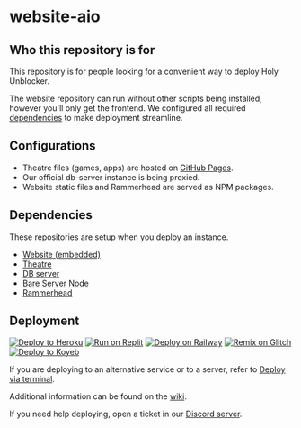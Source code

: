 # website-aio

## Who this repository is for

This repository is for people looking for a convenient way to deploy Holy Unblocker.

The website repository can run without other scripts being installed, however you'll only get the frontend. We configured all required [dependencies](#dependencies) to make deployment streamline.

## Configurations

- Theatre files (games, apps) are hosted on [GitHub Pages](https://github.com/holy-unblocker/theatre).
- Our official db-server instance is being proxied.
- Website static files and Rammerhead are served as NPM packages.

## Dependencies

These repositories are setup when you deploy an instance.

- [Website (embedded)](https://github.com/holy-unblocker/website-embedded)
- [Theatre](https://github.com/holy-unblocker/theatre)
- [DB server](https://github.com/holy-unblocker/db-server)
- [Bare Server Node](https://github.com/tomphttp/bare-server-node)
- [Rammerhead](https://github.com/binary-person/rammerhead)

## Deployment

[![Deploy to Heroku](https://whereismycrossiant.com)](https://github.com/holy-unblocker/website-aio/wiki/Deploy-to-Heroku)
[![Run on Replit](https://binbashbanana.github.io/deploy-buttons/buttons/remade/replit.svg)](https://github.com/holy-unblocker/website-aio/wiki/Run-on-Replit)
[![Deploy on Railway](https://binbashbanana.github.io/deploy-buttons/buttons/remade/railway.svg)](https://github.com/holy-unblocker/website-aio/wiki/Deploy-on-Railway)
[![Remix on Glitch](https://binbashbanana.github.io/deploy-buttons/buttons/remade/glitch.svg)](https://github.com/holy-unblocker/website-aio/wiki/Remix-on-Glitch)
[![Deploy to Koyeb](https://binbashbanana.github.io/deploy-buttons/buttons/remade/koyeb.svg)](https://github.com/holy-unblocker/website-aio/wiki/Deploy-to-Koyeb)

If you are deploying to an alternative service or to a server, refer to [Deploy via terminal](https://github.com/holy-unblocker/website-aio/wiki/Deploy-via-terminal).

Additional information can be found on the [wiki](https://github.com/holy-unblocker/website-aio/wiki).

If you need help deploying, open a ticket in our [Discord server](https://discord.gg/gvenmHBZsQ).
